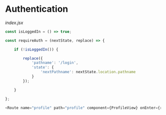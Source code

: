 # Authentication

*index.jsx*

```javascript
const isLoggedIn = () => true;

const requireAuth = (nextState, replace) => {

    if (!isLoggedIn()) {

        replace({
            'pathname': '/login',
            'state': {
                'nextPathname': nextState.location.pathname
            }
        });

    }

};
```

```javascript
<Route name="profile" path="profile" component={ProfileView} onEnter={requireAuth} />
```
